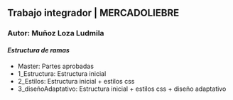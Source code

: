 ## Trabajo integrador | **MERCADOLIEBRE**

### Autor: Muñoz Loza Ludmila

#### *Estructura de ramas*

- Master: Partes aprobadas
- 1_Estructura: Estructura inicial
- 2_Estilos: Estructura inicial + estilos css
- 3_diseñoAdaptativo: Estructura inicial + estilos css + diseño adaptativo